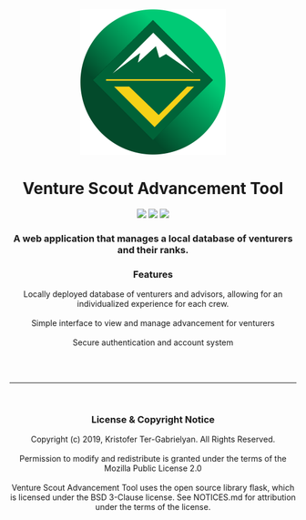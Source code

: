 <p align="center">
   <img src="VentureIcon.png" width="256px" height="256px">
</p>


<h1 align="center">
      Venture Scout Advancement Tool
</h1>

<p align="center">
   <img src="https://img.shields.io/badge/license-MPL--2.0-brightgreen?style=flat-square">
   <img src="https://img.shields.io/github/manifest-json/v/kketg/Venture-Scout-Advancement-Tool?style=flat-square">
   <img src="https://img.shields.io/badge/Build-Functional-orange?style=flat-square">
</p>

<h3 align="center">
   A web application that manages a local database of venturers and their ranks.
</h3>

<div id="body" align="center">
   <span id="features">
      <h3>
         Features
      </h3>
      <p>
         Locally deployed database of venturers and advisors, allowing for an individualized experience for each crew.
         <br><br>
         Simple interface to view and manage advancement for venturers
         <br><br>
         Secure authentication and account system
         <br><br>
      </p>
   </span>
<br><hr><br>
   <span id="License">
      <h3>
         License & Copyright Notice
      </h3>
      <p>
         Copyright (c) 2019, Kristofer Ter-Gabrielyan. All Rights Reserved.
         <br><br>
         Permission to modify and redistribute is granted under the terms of the Mozilla Public License 2.0
         <br><br>
         Venture Scout Advancement Tool uses the open source library flask, which is licensed under the BSD 3-Clause license.
         See NOTICES.md for attribution under the terms of the license.
      </p>
   </span>
</div>


